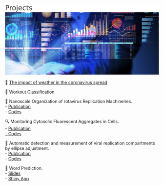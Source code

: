 ![](image/data-analytics-trimmed-650.png)

 :sunrise: [The impact of weather in the coronavirus spread](https://nbviewer.jupyter.org/github/Yasel-Garces/The-impact-of-weather-in-the-coronavirus-spread/blob/master/Has%20the%20weather%20an%20impact%20on%20the%20spread%20of%20the%20coronavirus%3F.ipynb)

:running: [Workout Classification](https://nbviewer.jupyter.org/github/Yasel-Garces/Workout-Classification/blob/master/Workout%20Classification.ipynb)

:microscope: Nanoscale Organization of rotavirus Replication Machineries.    
	- [Publication](https://elifesciences.org/articles/42906)     
	- [Codes](https://github.com/Yasel-Garces/Nanoscale_organization_of_rotavirus_replication_machineries)

:mag: Monitoring Cytosolic Fluorescent Aggregates in Cells.     
	- [Publication](https://github.com/Yasel-Garces/Monitoring-Cytosolic-Fluorescent-Aggregates-in-Cells)    
[	- Codes](https://www.biorxiv.org/content/10.1101/177139v1.full.pdf)

:straight_ruler: Automatic detection and measurement of viral replication compartments by ellipse adjustment.    
	- [Publication](https://www.nature.com/articles/srep36505)     
	- [Codes](https://github.com/Yasel-Garces/MatlabCodes_Automatic_Detection_and_Measurement_of_Viral_Replication_Compartments_By_Ellipse_Adjustm)
 
:bookmark_tabs: Word Prediction.    
	- [Slides](https://rpubs.com/Yasel88/281759)     
	- [Shiny App](https://yasel.shinyapps.io/WordPrediction/)
